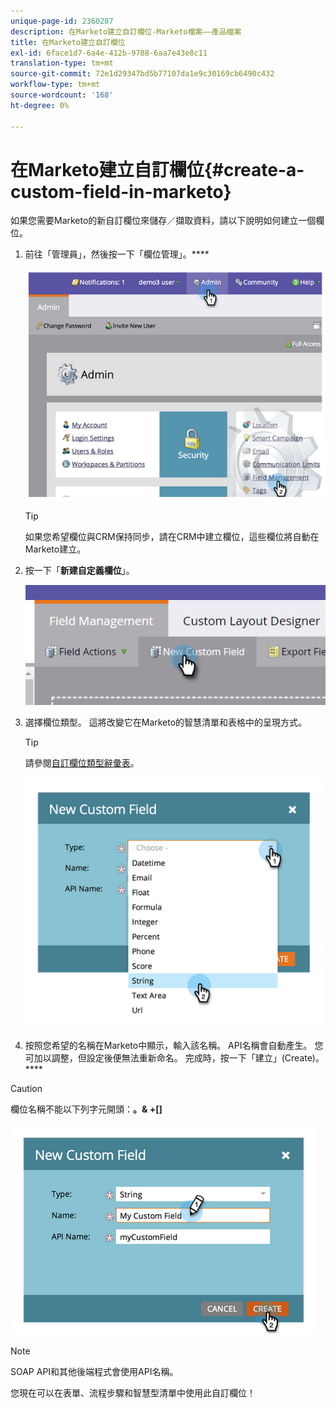 ```yaml
---
unique-page-id: 2360287
description: 在Marketo建立自訂欄位-Marketo檔案——產品檔案
title: 在Marketo建立自訂欄位
exl-id: 6face1d7-6a4e-412b-9708-6aa7e43e8c11
translation-type: tm+mt
source-git-commit: 72e1d29347bd5b77107da1e9c30169cb6490c432
workflow-type: tm+mt
source-wordcount: '168'
ht-degree: 0%

---
```


# 在Marketo建立自訂欄位{#create-a-custom-field-in-marketo}

如果您需要Marketo的新自訂欄位來儲存／擷取資料，請以下說明如何建立一個欄位。

1. 前往「管理員」，然後按一下「欄位管理」。****

   ![](assets/image2014-9-24-13-3a46-3a26.png)

   >[!TIP]
   >
   >如果您希望欄位與CRM保持同步，請在CRM中建立欄位，這些欄位將自動在Marketo建立。

1. 按一下「**新建自定義欄位**」。

   ![](assets/two.png)

1. 選擇欄位類型。 這將改變它在Marketo的智慧清單和表格中的呈現方式。

   >[!TIP]
   >
   >請參閱[自訂欄位類型辭彙表](/help/marketo/product-docs/administration/field-management/custom-field-type-glossary.md)。

   ![](assets/image2014-9-24-13-3a47-3a42.png)

1. 按照您希望的名稱在Marketo中顯示，輸入該名稱。 API名稱會自動產生。 您可加以調整，但設定後便無法重新命名。 完成時，按一下「建立」(Create)。****

>[!CAUTION]
>
>欄位名稱不能以下列字元開頭：**。&amp; +[]**

![](assets/image2014-9-24-13-3a48-3a26.png)

>[!NOTE]
>
>SOAP API和其他後端程式會使用API名稱。

您現在可以在表單、流程步驟和智慧型清單中使用此自訂欄位！
